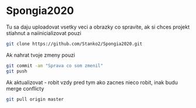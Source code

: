 # Spongia2020
Tu sa daju uploadovat vsetky veci a obrazky co spravite, ak si chces projekt stiahnut a naiinicializovat pouzi 
```bash
git clone https://github.com/Stanko2/Spongia2020.git
```
Ak nahrat tvoje zmeny pouzi
```bash
git commit -am "Sprava co som zmenil"
git push
```
Ak aktualizovat - robit vzdy pred tym ako zacnes nieco robit, inak budu merge conflicty
```bash
git pull origin master
```
